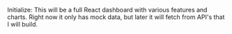 Initialize: This will be a full React dashboard with various features and charts. Right now it only has mock data, but later it will fetch from API's that I will build.
